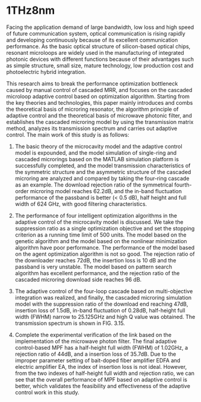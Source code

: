 # 1THz8nm
Facing the application demand of large bandwidth, low loss and high speed of future communication system, optical communication is rising rapidly and developing continuously because of its excellent communication performance. As the basic optical structure of silicon-based optical chips, resonant microloops are widely used in the manufacturing of integrated photonic devices with different functions because of their advantages such as simple structure, small size, mature technology, low production cost and photoelectric hybrid integration.

This research aims to break the performance optimization bottleneck caused by manual control of cascaded MRR, and focuses on the cascaded microloop adaptive control based on optimization algorithm. Starting from the key theories and technologies, this paper mainly introduces and combs the theoretical basis of microring resonator, the algorithm principle of adaptive control and the theoretical basis of microwave photonic filter, and establishes the cascaded microring model by using the transmission matrix method, analyzes its transmission spectrum and carries out adaptive control. The main work of this study is as follows:

1. The basic theory of the microcavity model and the adaptive control model is expounded, and the model simulation of single-ring and cascaded microrings based on the MATLAB simulation platform is successfully completed, and the model transmission characteristics of the symmetric structure and the asymmetric structure of the cascaded microring are analyzed and compared by taking the four-ring cascade as an example. The download rejection ratio of the symmetrical fourth-order microring model reaches 62.2dB, and the in-band fluctuation performance of the passband is better (&lt; 0.5 dB), half height and full width of 624 GHz, with good filtering characteristics.

2. The performance of four intelligent optimization algorithms in the adaptive control of the microcavity model is discussed. We take the suppression ratio as a single optimization objective and set the stopping criterion as a running time limit of 500 units. The model based on the genetic algorithm and the model based on the nonlinear minimization algorithm have poor performance. The performance of the model based on the agent optimization algorithm is not so good. The rejection ratio of the downloader reaches 72dB, the insertion loss is 10 dB and the passband is very unstable. The model based on pattern search algorithm has excellent performance, and the rejection ratio of the cascaded microring download side reaches 96 dB.

3. The adaptive control of the four-loop cascade based on multi-objective integration was realized, and finally, the cascaded microring simulation model with the suppression ratio of the download end reaching 47dB, insertion loss of 1.5dB, in-band fluctuation of 0.28dB, half-height full width (FWHM) narrow to 25.125GHz and high Q value was obtained. The transmission spectrum is shown in FIG. 3.15.

4. Complete the experimental verification of the link based on the implementation of the microwave photon filter. The final adaptive control-based MPF has a half-height full width (FWHM) of 1.02GHz, a rejection ratio of 44dB, and a insertion loss of 35.7dB. Due to the improper parameter setting of bait-doped fiber amplifier EDFA and electric amplifier EA, the index of insertion loss is not ideal. However, from the two indexes of half-height full width and rejection ratio, we can see that the overall performance of MPF based on adaptive control is better, which validates the feasibility and effectiveness of the adaptive control work in this study.

 
